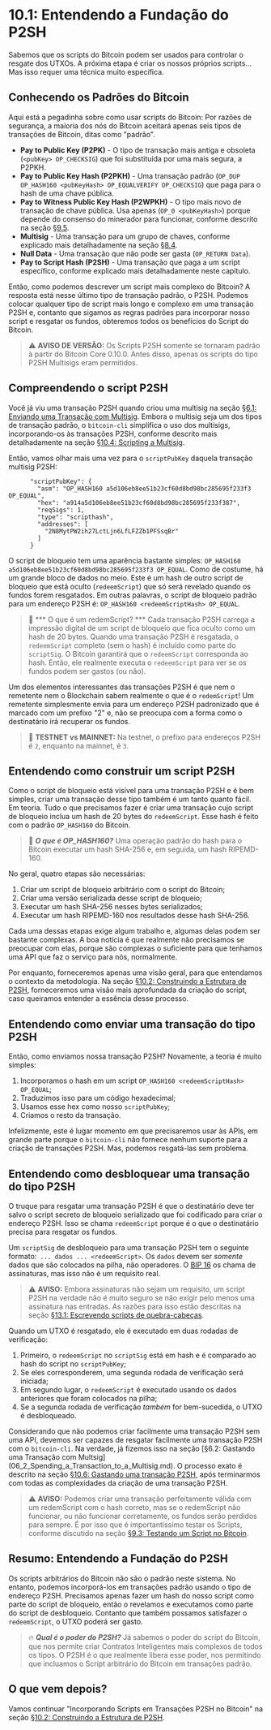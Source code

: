 # 10.1: Entendendo a Fundação do P2SH

Sabemos que os scripts do Bitcoin podem ser usados para controlar o resgate dos UTXOs. A próxima etapa é criar os nossos próprios scripts... Mas isso requer uma técnica muito específica.

## Conhecendo os Padrões do Bitcoin

Aqui está a pegadinha sobre como usar scripts do Bitcoin: Por razões de segurança, a maioria dos nós do Bitcoin aceitará apenas seis tipos de transações de Bitcoin, ditas como "padrão".

* __Pay to Public Key (P2PK)__ - O tipo de transação mais antiga e obsoleta (```<pubKey> OP_CHECKSIG```) que foi substituída por uma mais segura, a P2PKH.
* __Pay to Public Key Hash (P2PKH)__ - Uma transação padrão (```OP_DUP OP_HASH160 <pubKeyHash> OP_EQUALVERIFY OP_CHECKSIG```) que paga para o hash de uma chave pública.
* __Pay to Witness Public Key Hash (P2WPKH)__ - O tipo mais novo de transação de chave pública. Usa apenas (```OP_0 <pubKeyHash>```) porque depende do consenso do minerador para funcionar, conforme descrito na seção [§9.5](09_5_Scripting_a_P2WPKH.md).
* __Multisig__ - Uma transação para um grupo de chaves, conforme explicado mais detalhadamente na seção [§8.4](08_4_Scripting_a_Multisig.md).
* __Null Data__ - Uma transação que não pode ser gasta (`OP_RETURN Data`).
* __Pay to Script Hash (P2SH)__ - Uma transação que paga a um script específico, conforme explicado mais detalhadamente neste capítulo.

Então, como podemos descrever um script mais complexo do Bitcoin? A resposta está nesse último tipo de transação padrão, o P2SH. Podemos colocar qualquer tipo de script mais longo e complexo em uma transação P2SH e, contanto que sigamos as regras padrões para incorporar nosso script e resgatar os fundos, obteremos todos os benefícios do Script do Bitcoin.

> :warning: **AVISO DE VERSÃO:** Os Scripts P2SH somente se tornaram padrão à partir do Bitcoin Core 0.10.0. Antes disso, apenas os scripts do tipo P2SH Multisigs eram permitidos.

## Compreendendo o script P2SH

Você já viu uma transação P2SH quando criou uma multisig na seção [§6.1: Enviando uma Transação com Multisig](06_1_Sending_a_Transaction_to_a_Multisig.md). Embora o multisig seja um dos tipos de transação padrão, o ```bitcoin-cli``` simplifica o uso dos multisigs, incorporando-os às transações P2SH, conforme descrito mais detalhadamente na seção [§10.4: Scripting a Multisig](10_4_Scripting_a_Multisig.md).

Então, vamos olhar mais uma vez para o ```scriptPubKey``` daquela transação multisig P2SH:
```
      "scriptPubKey": {
        "asm": "OP_HASH160 a5d106eb8ee51b23cf60d8bd98bc285695f233f3 OP_EQUAL",
        "hex": "a914a5d106eb8ee51b23cf60d8bd98bc285695f233f387",
        "reqSigs": 1,
        "type": "scripthash",
        "addresses": [
          "2N8MytPW2ih27LctLjn6LfLFZZb1PFSsqBr"
        ]
      }
```

O script de bloqueio tem uma aparência bastante simples: ```OP_HASH160 a5d106eb8ee51b23cf60d8bd98bc285695f233f3 OP_EQUAL```. Como de costume, há um grande bloco de dados no meio. Este é um hash de outro script de bloqueio que está oculto (```redeemScript```) que só será revelado quando os fundos forem resgatados. Em outras palavras, o script de bloqueio padrão para um endereço P2SH é: ```OP_HASH160 <redeemScriptHash> OP_EQUAL```.

> :book: *** O que é um redemScript? *** Cada transação P2SH carrega a impressão digital de um script de bloqueio que fica oculto como um hash de 20 bytes. Quando uma transação P2SH é resgatada, o ```redeemScript``` completo (sem o hash) é incluído como parte do ```scriptSig```. O Bitcoin garantirá que o ```redeemScript``` corresponda ao hash. Então, ele realmente executa o ```redeemScript``` para ver se os fundos podem ser gastos (ou não).

Um dos elementos interessantes das transações P2SH é que nem o remetente nem o Blockchain sabem realmente o que é o ```redemScript```! Um remetente simplesmente envia para um endereço P2SH padronizado que é marcado com um prefixo "2" e, não se preocupa com a forma como o destinatário irá recuperar os fundos.

> :link: **TESTNET vs MAINNET:** Na testnet, o prefixo para endereços P2SH é ```2```, enquanto na mainnet, é ```3```.

## Entendendo como construir um script P2SH

Como o script de bloqueio está visível para uma transação P2SH e é bem simples, criar uma transação desse tipo também é um tanto quanto fácil. Em teoria. Tudo o que precisamos fazer é criar uma transação cujo script de bloqueio inclua um hash de 20 bytes do ```redeemScript```. Esse hash é feito com o padrão ```OP_HASH160``` do Bitcoin.

> :book: ***O que é OP_HASH160?*** Uma operação padrão do hash para o Bitcoin executar um hash SHA-256 e, em seguida, um hash RIPEMD-160.

No geral, quatro etapas são necessárias:

1. Criar um script de bloqueio arbitrário com o script do Bitcoin;
2. Criar uma versão serializada desse script de bloqueio;
3. Executar um hash SHA-256 nesses bytes serializados;
4. Executar um hash RIPEMD-160 nos resultados desse hash SHA-256.

Cada uma dessas etapas exige algum trabalho e, algumas delas podem ser bastante complexas. A boa notícia é que realmente não precisamos se preocupar com elas, porque são complexas o suficiente para que tenhamos  uma API que faz o serviço para nós, normalmente.

Por enquanto, forneceremos apenas uma visão geral, para que entendamos o contexto da metodologia. Na seção [§10.2: Construindo a Estrutura de P2SH](10_2_Building_the_Structure_of_P2SH.md), forneceremos uma visão mais aprofundada da criação do script, caso queiramos entender a essência desse processo.

## Entendendo como enviar uma transação do tipo P2SH

Então, como enviamos nossa transação P2SH? Novamente, a teoria é muito simples:

1. Incorporamos o hash em um script ```OP_HASH160 <redeemScriptHash> OP_EQUAL```;
2. Traduzimos isso para um código hexadecimal;
3. Usamos esse hex como nosso ```scriptPubKey```;
4. Criamos o resto da transação.

Infelizmente, este é lugar momento em que precisaremos usar às APIs, em grande parte porque o ```bitcoin-cli``` não fornece nenhum suporte para a criação de transações P2SH. Mas, podemos resgatá-las sem problema.

## Entendendo como desbloquear uma transação do tipo P2SH
 
O truque para resgatar uma transação P2SH é que o destinatário deve ter salvo o script secreto de bloqueio serializado que foi codificado para criar o endereço P2SH. Isso se chama ```redeemScript``` porque é o que o destinatário precisa para resgatar os fundos.

Um ```scriptSig``` de desbloqueio para uma transação P2SH tem o seguinte formato:``` ... dados ... <redeemScript>```. Os ```dados``` devem ser _somente_ dados que são colocados na pilha, não operadores. O [BIP 16](https://github.com/bitcoin/bips/blob/master/bip-0016.mediawiki) os chama de assinaturas, mas isso não é um requisito real.

> :warning: **AVISO:** Embora assinaturas não sejam um requisito, um script P2SH na verdade não é muito seguro se não exigir pelo menos uma assinatura nas entradas. As razões para isso estão descritas na seção [§13.1: Escrevendo scripts de quebra-cabeças](13_1_Writing_Puzzle_Scripts.md).

Quando um UTXO é resgatado, ele é executado em duas rodadas de verificação:

1. Primeiro, o ```redeemScript``` no ```scriptSig``` está em hash e é comparado ao hash do script no ```scriptPubKey```;
2. Se eles corresponderem, uma segunda rodada de verificação será iniciada;
3. Em segundo lugar, o ```redeemScript``` é executado usando os dados anteriores que foram colocados na pilha;
4. Se a segunda rodada de verificação _também_ for bem-sucedida, o UTXO é desbloqueado.

Considerando que não podemos criar facilmente uma transação P2SH sem uma API, devemos ser capazes de resgatar facilmente uma transação P2SH com o ```bitcoin-cli```. Na verdade, já fizemos isso na seção [§6.2: Gastando uma Transação com Multsig] (06_2_Spending_a_Transaction_to_a_Multisig.md). O processo exato é descrito na seção [§10.6: Gastando uma transação P2SH](10_6_Spending_a_P2SH_Transaction.md), após terminarmos com todas as complexidades da criação de uma transação P2SH.

> :warning: **AVISO:** Podemos criar uma transação perfeitamente válida com um redemScript com o hash correto, mas se o redemScript não funcionar, ou não funcionar corretamente, os fundos serão perdidos para sempre. É por isso que é importantíssimo testar os Scripts, conforme discutido na seção [§9.3: Testando um Script no Bitcoin](09_3_Testing_a_Bitcoin_Script.md).

## Resumo: Entendendo a Fundação do P2SH

Os scripts arbitrários do Bitcoin não são o padrão neste sistema. No entanto, podemos incorporá-los em transações padrão usando o tipo de endereço P2SH. Precisamos apenas fazer um hash do nosso script como parte do script de bloqueio, então o revelamos e executamos como parte do script de desbloqueio. Contanto que  também possamos satisfazer o ```redeemScript```, o UTXO poderá ser gasto.

> :fire: ***Qual é o poder do P2SH?*** Já sabemos o poder do script do Bitcoin, que nos permite criar Contratos Inteligentes mais complexos de todos os tipos. O P2SH é o que realmente libera esse poder, nos permitindo que  incluamos o Script arbitrário do Bitcoin em transações padrão.

## O que vem depois?

Vamos continuar "Incorporando Scripts em Transações P2SH no Bitcoin" na seção [§10.2: Construindo a Estrutura de P2SH](10_2_Building_the_Structure_of_P2SH.md).